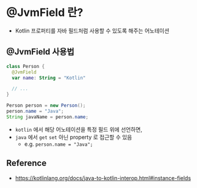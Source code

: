 
# @JvmField 란?

- Kotlin 프로퍼티를 자바 필드처럼 사용할 수 있도록 해주는 어노테이션

## @JvmField 사용법

```kotlin
class Person {
  @JvmField
  var name: String = "Kotlin"

  // ...
}
```

```java
Person person = new Person();
person.name = "Java";
String javaName = person.name;
```

- `kotlin` 에서 해당 어노테이션을 특정 필드 위에 선언하면,
- `java` 에서 `get` `set` 아닌 property 로 접근할 수 있음
	- e.g. `person.name = "Java";`

## Reference
- https://kotlinlang.org/docs/java-to-kotlin-interop.html#instance-fields